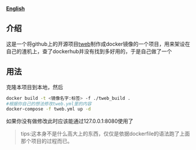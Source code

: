 **[English](./README_en.md)**
## 介绍
这是一个将github上的开源项目[tweb](https://github.com/morethanwords/tweb)制作成docker镜像的一个项目，用来架设在自己的渣机上，查了dockerhub并没有找到多好用的，于是自己做了一个
## 用法
克隆本项目到本地，然后
```sh
docker build -t <镜像名字:标签> -f ./tweb_build .
#根据你自己的想法修改tweb.yml里的内容
docker-compose -f tweb.yml up -d

```
如果你没有做修改此时应该能通过127.0.0.1:8080使用了

>tips:这本身不是什么高大上的东西，仅仅是依据dockerfile的语法跑了上面那个项目的过程而已。
